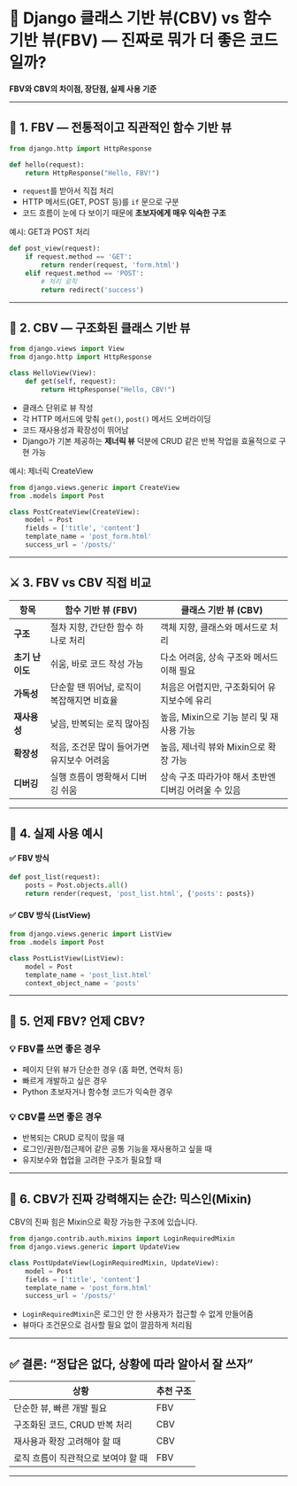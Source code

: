 # 🧠 Django 클래스 기반 뷰(CBV) vs 함수 기반 뷰(FBV) — 진짜로 뭐가 더 좋은 코드일까?

 **FBV와 CBV의 차이점, 장단점, 실제 사용 기준**

---

## 🧩 1. FBV — 전통적이고 직관적인 함수 기반 뷰

```python
from django.http import HttpResponse

def hello(request):
    return HttpResponse("Hello, FBV!")
```

- `request`를 받아서 직접 처리
- HTTP 메서드(GET, POST 등)를 `if` 문으로 구분
- 코드 흐름이 눈에 다 보이기 때문에 **초보자에게 매우 익숙한 구조**

예시: GET과 POST 처리

```python
def post_view(request):
    if request.method == 'GET':
        return render(request, 'form.html')
    elif request.method == 'POST':
        # 처리 로직
        return redirect('success')
```

---

## 🧱 2. CBV — 구조화된 클래스 기반 뷰

```python
from django.views import View
from django.http import HttpResponse

class HelloView(View):
    def get(self, request):
        return HttpResponse("Hello, CBV!")
```

- 클래스 단위로 뷰 작성
- 각 HTTP 메서드에 맞춰 `get()`, `post()` 메서드 오버라이딩
- 코드 재사용성과 확장성이 뛰어남
- Django가 기본 제공하는 **제너릭 뷰** 덕분에 CRUD 같은 반복 작업을 효율적으로 구현 가능

예시: 제너릭 CreateView

```python
from django.views.generic import CreateView
from .models import Post

class PostCreateView(CreateView):
    model = Post
    fields = ['title', 'content']
    template_name = 'post_form.html'
    success_url = '/posts/'
```

---

## ⚔️ 3. FBV vs CBV 직접 비교

| 항목             | 함수 기반 뷰 (FBV)                                 | 클래스 기반 뷰 (CBV)                                |
|------------------|---------------------------------------------------|----------------------------------------------------|
| **구조**         | 절차 지향, 간단한 함수 하나로 처리                  | 객체 지향, 클래스와 메서드로 처리                    |
| **초기 난이도**  | 쉬움, 바로 코드 작성 가능                           | 다소 어려움, 상속 구조와 메서드 이해 필요             |
| **가독성**       | 단순할 땐 뛰어남, 로직이 복잡해지면 비효율           | 처음은 어렵지만, 구조화되어 유지보수에 유리            |
| **재사용성**     | 낮음, 반복되는 로직 많아짐                          | 높음, Mixin으로 기능 분리 및 재사용 가능               |
| **확장성**       | 적음, 조건문 많이 들어가면 유지보수 어려움          | 높음, 제너릭 뷰와 Mixin으로 확장 가능                  |
| **디버깅**       | 실행 흐름이 명확해서 디버깅 쉬움                     | 상속 구조 따라가야 해서 초반엔 디버깅 어려울 수 있음     |

---

## 🧠 4. 실제 사용 예시

#### ✅ FBV 방식

```python
def post_list(request):
    posts = Post.objects.all()
    return render(request, 'post_list.html', {'posts': posts})
```

#### ✅ CBV 방식 (ListView)

```python
from django.views.generic import ListView
from .models import Post

class PostListView(ListView):
    model = Post
    template_name = 'post_list.html'
    context_object_name = 'posts'
```

---

## 🔄 5. 언제 FBV? 언제 CBV?

### 💡 FBV를 쓰면 좋은 경우
- 페이지 단위 뷰가 단순한 경우 (홈 화면, 연락처 등)
- 빠르게 개발하고 싶은 경우
- Python 초보자거나 함수형 코드가 익숙한 경우

### 💡 CBV를 쓰면 좋은 경우
- 반복되는 CRUD 로직이 많을 때
- 로그인/권한/접근제어 같은 공통 기능을 재사용하고 싶을 때
- 유지보수와 협업을 고려한 구조가 필요할 때

---

## 🧬 6. CBV가 진짜 강력해지는 순간: 믹스인(Mixin)

CBV의 진짜 힘은 Mixin으로 확장 가능한 구조에 있습니다.

```python
from django.contrib.auth.mixins import LoginRequiredMixin
from django.views.generic import UpdateView

class PostUpdateView(LoginRequiredMixin, UpdateView):
    model = Post
    fields = ['title', 'content']
    template_name = 'post_form.html'
    success_url = '/posts/'
```

- `LoginRequiredMixin`은 로그인 안 한 사용자가 접근할 수 없게 만들어줌
- 뷰마다 조건문으로 검사할 필요 없이 깔끔하게 처리됨

---

## ✅ 결론: “정답은 없다, 상황에 따라 알아서 잘 쓰자”

| 상황                          | 추천 구조 |
|-------------------------------|-----------|
| 단순한 뷰, 빠른 개발 필요        | FBV        |
| 구조화된 코드, CRUD 반복 처리     | CBV        |
| 재사용과 확장 고려해야 할 때      | CBV        |
| 로직 흐름이 직관적으로 보여야 할 때 | FBV        |

---

